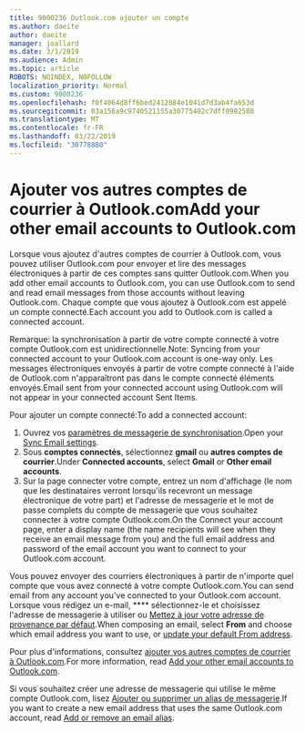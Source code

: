 ```yaml
---
title: 9000236 Outlook.com ajouter un compte
ms.author: daeite
author: daeite
manager: joallard
ms.date: 3/1/2019
ms.audience: Admin
ms.topic: article
ROBOTS: NOINDEX, NOFOLLOW
localization_priority: Normal
ms.custom: 9000236
ms.openlocfilehash: f0f4064d8ff6bed2412084e1041d7d3ab4fa653d
ms.sourcegitcommit: 03a156a9c9740521155a30775492c7dff0982588
ms.translationtype: MT
ms.contentlocale: fr-FR
ms.lasthandoff: 03/22/2019
ms.locfileid: "30778880"
---
```

# <a name="add-your-other-email-accounts-to-outlookcom"></a><span data-ttu-id="dfd6f-102">Ajouter vos autres comptes de courrier à Outlook.com</span><span class="sxs-lookup"><span data-stu-id="dfd6f-102">Add your other email accounts to Outlook.com</span></span>

<span data-ttu-id="dfd6f-103">Lorsque vous ajoutez d'autres comptes de courrier à Outlook.com, vous pouvez utiliser Outlook.com pour envoyer et lire des messages électroniques à partir de ces comptes sans quitter Outlook.com.</span><span class="sxs-lookup"><span data-stu-id="dfd6f-103">When you add other email accounts to Outlook.com, you can use Outlook.com to send and read email messages from those accounts without leaving Outlook.com.</span></span> <span data-ttu-id="dfd6f-104">Chaque compte que vous ajoutez à Outlook.com est appelé un compte connecté.</span><span class="sxs-lookup"><span data-stu-id="dfd6f-104">Each account you add to Outlook.com is called a connected account.</span></span>

<span data-ttu-id="dfd6f-105">Remarque: la synchronisation à partir de votre compte connecté à votre compte Outlook.com est unidirectionnelle.</span><span class="sxs-lookup"><span data-stu-id="dfd6f-105">Note: Syncing from your connected account to your Outlook.com account is one-way only.</span></span> <span data-ttu-id="dfd6f-106">Les messages électroniques envoyés à partir de votre compte connecté à l'aide de Outlook.com n'apparaîtront pas dans le compte connecté éléments envoyés.</span><span class="sxs-lookup"><span data-stu-id="dfd6f-106">Email sent from your connected account using Outlook.com will not appear in your connected account Sent Items.</span></span>

<span data-ttu-id="dfd6f-107">Pour ajouter un compte connecté:</span><span class="sxs-lookup"><span data-stu-id="dfd6f-107">To add a connected account:</span></span>

1. <span data-ttu-id="dfd6f-108">Ouvrez vos [paramètres de messagerie de synchronisation](https://go.microsoft.com/fwlink/?linkid=875264).</span><span class="sxs-lookup"><span data-stu-id="dfd6f-108">Open your [Sync Email settings](https://go.microsoft.com/fwlink/?linkid=875264).</span></span>
2. <span data-ttu-id="dfd6f-109">Sous **comptes connectés**, sélectionnez **gmail** ou **autres comptes de courrier**.</span><span class="sxs-lookup"><span data-stu-id="dfd6f-109">Under **Connected accounts**, select **Gmail** or **Other email accounts**.</span></span>
3. <span data-ttu-id="dfd6f-110">Sur la page connecter votre compte, entrez un nom d'affichage (le nom que les destinataires verront lorsqu'ils recevront un message électronique de votre part) et l'adresse de messagerie et le mot de passe complets du compte de messagerie que vous souhaitez connecter à votre compte Outlook.com.</span><span class="sxs-lookup"><span data-stu-id="dfd6f-110">On the Connect your account page, enter a display name (the name recipients will see when they receive an email message from you) and the full email address and password of the email account you want to connect to your Outlook.com account.</span></span>

<span data-ttu-id="dfd6f-111">Vous pouvez envoyer des courriers électroniques à partir de n'importe quel compte que vous avez connecté à votre compte Outlook.com.</span><span class="sxs-lookup"><span data-stu-id="dfd6f-111">You can send email from any account you've connected to your Outlook.com account.</span></span> <span data-ttu-id="dfd6f-112">Lorsque vous rédigez un e-mail, \*\*\*\* sélectionnez-le et choisissez l'adresse de messagerie à utiliser ou [Mettez à jour votre adresse de provenance par défaut](https://go.microsoft.com/fwlink/?linkid=875264).</span><span class="sxs-lookup"><span data-stu-id="dfd6f-112">When composing an email, select **From** and choose which email address you want to use, or [update your default From address](https://go.microsoft.com/fwlink/?linkid=875264).</span></span>

<span data-ttu-id="dfd6f-113">Pour plus d'informations, consultez [ajouter vos autres comptes de courrier à Outlook.com](https://support.office.com/article/c5224df4-5885-4e79-91ba-523aa743f0ba).</span><span class="sxs-lookup"><span data-stu-id="dfd6f-113">For more information, read [Add your other email accounts to Outlook.com](https://support.office.com/article/c5224df4-5885-4e79-91ba-523aa743f0ba).</span></span>

<span data-ttu-id="dfd6f-114">Si vous souhaitez créer une adresse de messagerie qui utilise le même compte Outlook.com, lisez [Ajouter ou supprimer un alias de messagerie](https://support.office.com/article/459b1989-356d-40fa-a689-8f285b13f1f2).</span><span class="sxs-lookup"><span data-stu-id="dfd6f-114">If you want to create a new email address that uses the same Outlook.com account, read [Add or remove an email alias](https://support.office.com/article/459b1989-356d-40fa-a689-8f285b13f1f2).</span></span>